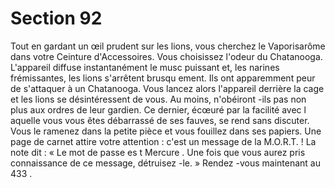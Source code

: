 # Section 92

Tout en gardant un œil prudent sur les lions, vous cherchez le Vaporisarôme dans votre
Ceinture d'Accessoires. Vous choisissez l'odeur du Chatanooga. L'appareil diffuse
instantanément le musc puissant et, les narines frémissantes, les lions s'arrêtent
brusqu ement. Ils ont apparemment peur de s'attaquer à un Chatanooga. Vous lancez alors
l'appareil derrière la cage et les lions se désintéressent de vous. Au moins, n'obéiront -ils
pas non plus aux ordres de leur gardien. Ce dernier, écœuré par la facilité avec l aquelle
vous vous êtes débarrassé de ses fauves, se rend sans discuter. Vous le ramenez dans la
petite pièce et vous fouillez dans ses papiers. Une page de carnet attire votre attention :
c'est un message de la M.O.R.T. ! La note dit : « Le mot de passe es t Mercure . Une fois
que vous aurez pris connaissance de ce message, détruisez -le. » Rendez -vous maintenant
au  433 .